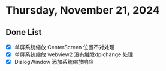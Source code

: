 # Thursday, November 21, 2024

## Done List

- [x] 单屏系统缩放 CenterScreen 位置不对处理
- [x] 单屏系统缩放 webview2 没有触发dpichange 处理
- [x] DialogWindow 添加系统缩放响应
